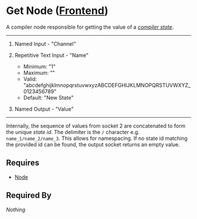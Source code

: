 # Get Node ([Frontend](../../../frontend.md))

A compiler node responsible for getting the value of a [*compiler state*](../../state/state.md).

___

1. Named Input - "Channel"

2. Repetitive Text Input - "Name"<br>
    - Minimum: "1"
    - Maximum: ""
    - Valid: "abcdefghijklmnopqrstuvwxyzABCDEFGHIJKLMNOPQRSTUVWXYZ_ 0123456789"
    - Default: "New State"

3. Named Output - "Value"

___

Internally, the sequence of values from socket 2 are concatenated to form the unique *state id*. The delimiter is the `/` character e.g. `name_1/name_2/name_3`. This allows for namespacing. If no state id matching the provided id can be found, the output socket returns an empty value.

## Requires

- [Node](../node.md)

## Required By

*Nothing*

